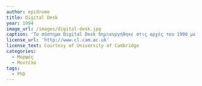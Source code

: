 ```yaml
---
author: epidrome
title: Digital Desk
year: 1994
image_url: /images/digital-desk.jpg
caption: 'Το σύστημα Digital Desk δημιουργήθηκε στις αρχές του 1990 με στόχο να φέρει τις δυνατότητες διάδρασης μεταξύ του ψηφιακού και φυσικού κόσμου πάνω στο τραπέζι, ακριβώς δηλαδή, το αντίθετο από την κατεύθυνση που ακολουθεί ο επιτραπέζιος υπολογισμός από το 1970.'
license_url: 'http://www.cl.cam.ac.uk'
license_text: Courtesy of University of Cambridge
categories:
  - Μορφές 
  - Μοντέλα 
tags:
  - PhD
---
```

